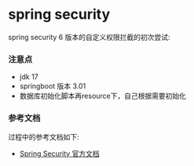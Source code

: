 # spring security
spring security 6 版本的自定义权限拦截的初次尝试:

### 注意点
* jdk 17
* springboot 版本 3.01
* 数据库初始化脚本再resource下，自己根据需要初始化


### 参考文档
过程中的参考文档如下:

* [Spring Security 官方文档](https://docs.spring.io/spring-security/reference/servlet/architecture.html#servlet-exceptiontranslationfilter)

